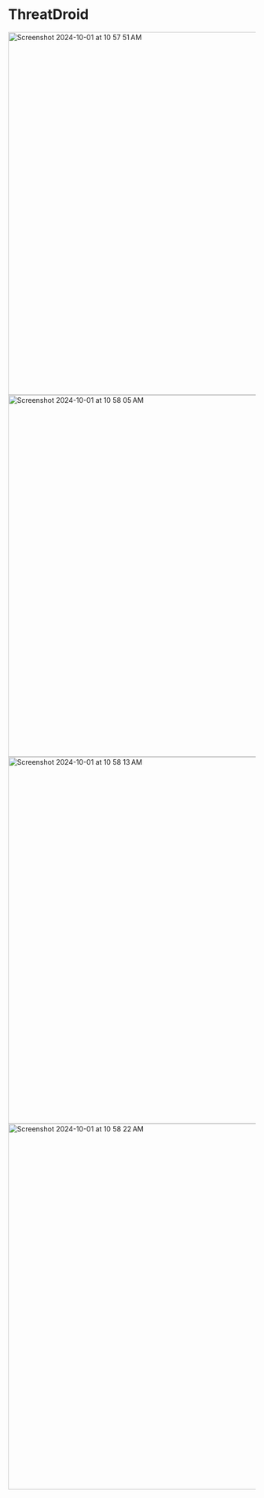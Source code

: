 # ThreatDroid
<img width="738" alt="Screenshot 2024-10-01 at 10 57 51 AM" src="https://github.com/user-attachments/assets/ae20dc95-79c1-48ed-a705-6d49b02e4a56">
<img width="736" alt="Screenshot 2024-10-01 at 10 58 05 AM" src="https://github.com/user-attachments/assets/d6f1ed54-caa0-4ddc-b5ff-1337d58c57bc">
<img width="746" alt="Screenshot 2024-10-01 at 10 58 13 AM" src="https://github.com/user-attachments/assets/960137a5-b1f7-451f-bea7-e5467b15423d">
<img width="744" alt="Screenshot 2024-10-01 at 10 58 22 AM" src="https://github.com/user-attachments/assets/6e896b97-c17e-413c-90f1-0ff37dcbf459">
